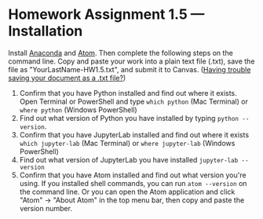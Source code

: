 # Homework Assignment 1.5 — Installation

Install [Anaconda](https://melaniewalsh.github.io/Intro-Cultural-Analytics/Python/Installation.html#Installing-Anaconda) and [Atom](https://melaniewalsh.github.io/Intro-Cultural-Analytics/Python/Installation.html#Installing-Atom). Then complete the following steps on the command line. Copy and paste your work into a plain text file (.txt), save the file as "YourLastName-HW1.5.txt", and submit it to Canvas. ([Having trouble saving your document as a .txt file?](https://melaniewalsh.github.io/Intro-Cultural-Analytics/Homework/Save-Txt.html))

1. Confirm that you have Python installed and find out where it exists. Open Terminal or PowerShell and type `which python` (Mac Terminal) or `where python` (Windows PowerShell)
2. Find out what version of Python you have installed by typing `python --version`.
3. Confirm that you have JupyterLab installed and find out where it exists `which jupyter-lab` (Mac Terminal) or `where jupyter-lab` (Windows PowerShell)
4. Find out what version of JupyterLab you have installed `jupyter-lab --version`
5. Confirm that you have Atom installed and find out what version you're using. If you installed shell commands, you can run `atom --version` on the command line. Or you can open the Atom application and click "Atom" -> "About Atom" in the top menu bar, then copy and paste the version number.
